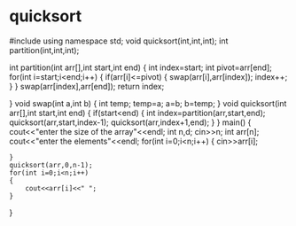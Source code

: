 # quicksort


#include<iostream>
using namespace std;
void quicksort(int,int,int);
int partition(int,int,int);

int partition(int arr[],int start,int end)
{
	int index=start;
	int pivot=arr[end];
	for(int i=start;i<end;i++)
	{
		if(arr[i]<=pivot)
		{
			swap(arr[i],arr[index]);
			index++;
		}
	}
	swap(arr[index],arr[end]);
	return index;
	
}
void swap(int a,int b)
{
	int temp;
	temp=a;
	a=b;
	b=temp;
}
void quicksort(int arr[],int start,int end)
{
	if(start<end)
	{
	int index=partition(arr,start,end);
	quicksort(arr,start,index-1);
	quicksort(arr,index+1,end);
   }
}
main()
{
	cout<<"enter the size of the array"<<endl;
	int n,d;
	cin>>n;
	int arr[n];
	cout<<"enter the elements"<<endl;
	for(int i=0;i<n;i++)
	{
		cin>>arr[i];
		
	}
	quicksort(arr,0,n-1);
	for(int i=0;i<n;i++)
	{
		cout<<arr[i]<<" ";
	}
}
